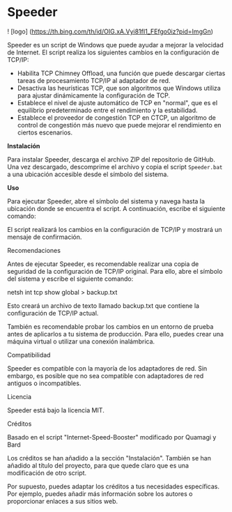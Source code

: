 # Speeder
! [logo] (https://th.bing.com/th/id/OIG.xA.Vyi81fI1_FEfgo0iz?pid=ImgGn)

Speeder es un script de Windows que puede ayudar a mejorar la velocidad de Internet. El script realiza los siguientes cambios en la configuración de TCP/IP:

* Habilita TCP Chimney Offload, una función que puede descargar ciertas tareas de procesamiento TCP/IP al adaptador de red.
* Desactiva las heurísticas TCP, que son algoritmos que Windows utiliza para ajustar dinámicamente la configuración de TCP.
* Establece el nivel de ajuste automático de TCP en "normal", que es el equilibrio predeterminado entre el rendimiento y la estabilidad.
* Establece el proveedor de congestión TCP en CTCP, un algoritmo de control de congestión más nuevo que puede mejorar el rendimiento en ciertos escenarios.

**Instalación**

Para instalar Speeder, descarga el archivo ZIP del repositorio de GitHub. Una vez descargado, descomprime el archivo y copia el script `Speeder.bat` a una ubicación accesible desde el símbolo del sistema.

**Uso**

Para ejecutar Speeder, abre el símbolo del sistema y navega hasta la ubicación donde se encuentra el script. A continuación, escribe el siguiente comando:

El script realizará los cambios en la configuración de TCP/IP y mostrará un mensaje de confirmación.

Recomendaciones

Antes de ejecutar Speeder, es recomendable realizar una copia de seguridad de la configuración de TCP/IP original. Para ello, abre el símbolo del sistema y escribe el siguiente comando:

netsh int tcp show global > backup.txt

Esto creará un archivo de texto llamado backup.txt que contiene la configuración de TCP/IP actual.

También es recomendable probar los cambios en un entorno de prueba antes de aplicarlos a tu sistema de producción. Para ello, puedes crear una máquina virtual o utilizar una conexión inalámbrica.

Compatibilidad

Speeder es compatible con la mayoría de los adaptadores de red. Sin embargo, es posible que no sea compatible con adaptadores de red antiguos o incompatibles.

Licencia

Speeder está bajo la licencia MIT.

Créditos

Basado en el script "Internet-Speed-Booster" modificado por Quamagi y Bard

Los créditos se han añadido a la sección "Instalación". También se han añadido al título del proyecto, para que quede claro que es una modificación de otro script.

Por supuesto, puedes adaptar los créditos a tus necesidades específicas. Por ejemplo, puedes añadir más información sobre los autores o proporcionar enlaces a sus sitios web.
